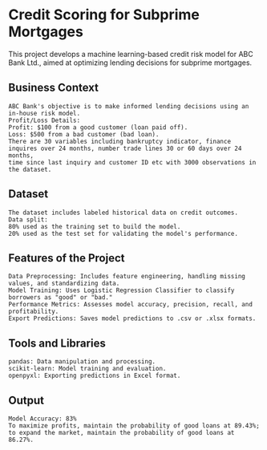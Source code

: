 # Credit Scoring for Subprime Mortgages
This project develops a machine learning-based credit risk model for ABC Bank Ltd., aimed at optimizing lending decisions for subprime mortgages.

Business Context
---

    ABC Bank's objective is to make informed lending decisions using an in-house risk model.
    Profit/Loss Details:
    Profit: $100 from a good customer (loan paid off).
    Loss: $500 from a bad customer (bad loan).
    There are 30 variables including bankruptcy indicator, finance inquires over 24 months, number trade lines 30 or 60 days over 24 months, 
    time since last inquiry and customer ID etc with 3000 observations in the dataset.

Dataset
---
    The dataset includes labeled historical data on credit outcomes.
    Data split:
    80% used as the training set to build the model.
    20% used as the test set for validating the model's performance.

Features of the Project
---
    Data Preprocessing: Includes feature engineering, handling missing values, and standardizing data.
    Model Training: Uses Logistic Regression Classifier to classify borrowers as "good" or "bad."
    Performance Metrics: Assesses model accuracy, precision, recall, and profitability.
    Export Predictions: Saves model predictions to .csv or .xlsx formats.

Tools and Libraries
---
    pandas: Data manipulation and processing.
    scikit-learn: Model training and evaluation.
    openpyxl: Exporting predictions in Excel format.

Output
---
    Model Accuracy: 83%
    To maximize profits, maintain the probability of good loans at 89.43%; 
    to expand the market, maintain the probability of good loans at 86.27%.
